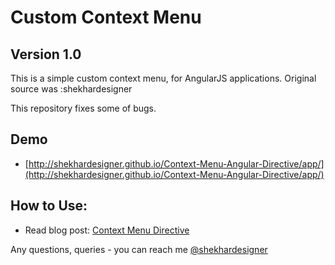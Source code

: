 Custom Context Menu
==========================

## Version 1.0
This is a simple custom context menu, for AngularJS applications. Original source was :shekhardesigner

This repository fixes some of bugs. 

## Demo
  - [http://shekhardesigner.github.io/Context-Menu-Angular-Directive/app/](http://shekhardesigner.github.io/Context-Menu-Angular-Directive/app/)

## How to Use:
  - Read blog post: [Context Menu Directive](http://www.cssjunction.com/angularjs/custom-context-menu-directive/)

Any questions, queries - you can reach me [@shekhardesigner](http://shekhardesigner.github.io/Context-Menu-Angular-Directive/app/#/)
